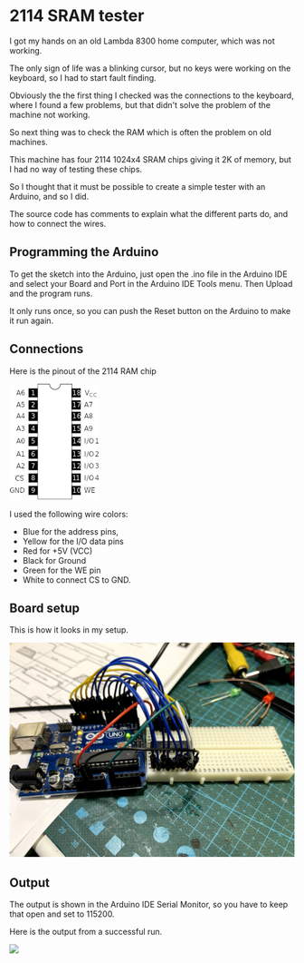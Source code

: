 # 2114 SRAM tester

I got my hands on an old Lambda 8300 home computer, which was not working.

The only sign of life was a blinking cursor, but no keys were working on the keyboard, so I had to start fault finding.

Obviously the the first thing I checked was the connections to the keyboard, where I found a few problems, but that didn't solve the problem of the machine not working.

So next thing was to check the RAM which is often the problem on old machines.

This machine has four 2114 1024x4 SRAM chips giving it 2K of memory, but I had no way of testing these chips.

So I thought that it must be possible to create a simple tester with an Arduino, and so I did.

The source code has comments to explain what the different parts do, and how to connect the wires.

## Programming the Arduino

To get the sketch into the Arduino, just open the .ino file in the Arduino IDE and select your Board and Port in the Arduino IDE Tools menu.
Then Upload and the program runs.

It only runs once, so you can push the Reset button on the Arduino to make it run again.

## Connections

Here is the pinout of the 2114 RAM chip

![](2114_pinout.png)

I used the following wire colors:
* Blue for the address pins, 
* Yellow for the I/O data pins
* Red for +5V (VCC)
* Black for Ground
* Green for the WE pin
* White to connect CS to GND.

## Board setup

This is how it looks in my setup.

![](Breadboard.jpg)

## Output

The output is shown in the Arduino IDE Serial Monitor, so you have to keep that open and set to 115200.

Here is the output from a successful run.

![](Console.jpg)
